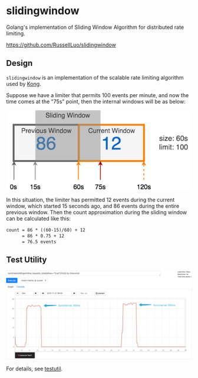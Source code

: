 # slidingwindow

Golang's implementation of Sliding Window Algorithm for distributed rate limiting.

https://github.com/RussellLuo/slidingwindow

## Design

`slidingwindow` is an implementation of the scalable rate limiting algorithm used by [Kong][1].

Suppose we have a limiter that permits 100 events per minute, and now the time comes at the "75s" point, then the
internal windows will be as below:

![slidingwindow](_docs/slidingwindow.png)

In this situation, the limiter has permitted 12 events during the current window, which started 15 seconds ago, and 86
events during the entire previous window. Then the count approximation during the sliding window can be calculated like
this:

```
count = 86 * ((60-15)/60) + 12
      = 86 * 0.75 + 12
      = 76.5 events
```

## Test Utility

![prom_reports](_docs/prom_reports.png)

For details, see [testutil](testutil).


[1]: https://konghq.com/blog/how-to-design-a-scalable-rate-limiting-algorithm/

[2]: https://godoc.org/github.com/RussellLuo/slidingwindow

[3]: http://opensource.org/licenses/MIT